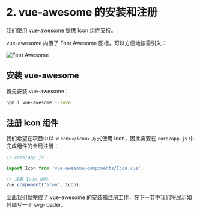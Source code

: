 # 2. vue-awesome 的安装和注册

我们使用 [vue-awesome](https://github.com/Justineo/vue-awesome/) 提供 Icon 组件支持。

vue-awesome 内置了 Font Awesome 图标，可以方便地按需引入：

![Font Awesome](https://gss0.bdstatic.com/9rkZbzqaKgQUohGko9WTAnF6hhy/assets/pwa/projects/1515680651551/fontawesome-icons.png)

## 安装 vue-awesome

首先安装 vue-awesome：
```bash
npm i vue-awesome --save
```

## 注册 Icon 组件

我们希望在项目中以 `<icon></icon>` 方式使用 Icon，因此需要在 `core/app.js` 中完成组件的全局注册：
```javascript
// core/app.js

import Icon from 'vue-awesome/components/Icon.vue';

// 注册 Icon 组件
Vue.component('icon', Icon);
```

至此我们就完成了 vue-awesome 的安装和注册工作，在下一节中我们将展示如何编写一个 svg-loader。
